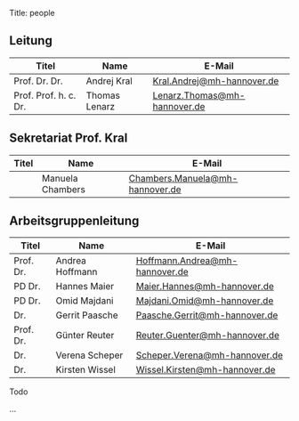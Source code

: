 Title: people

## Leitung

Titel                | Name                 | E-Mail
---------------------|----------------------|----------------------------
Prof. Dr. Dr.        | Andrej Kral          | Kral.Andrej@mh-hannover.de
Prof. Prof. h. c. Dr.| Thomas Lenarz        | Lenarz.Thomas@mh-hannover.de


## Sekretariat Prof. Kral

Titel                | Name                 | E-Mail
---------------------|----------------------|----------------------------
                     | Manuela Chambers     | Chambers.Manuela@mh-hannover.de

## Arbeitsgruppenleitung

Titel                | Name                 | E-Mail
---------------------|----------------------|----------------------------
Prof. Dr.            | Andrea Hoffmann      | Hoffmann.Andrea@mh-hannover.de
PD Dr.               | Hannes Maier         | Maier.Hannes@mh-hannover.de
PD Dr.               | Omid Majdani         | Majdani.Omid@mh-hannover.de
Dr.                  | Gerrit Paasche       | Paasche.Gerrit@mh-hannover.de
Prof. Dr.            | Günter Reuter        | Reuter.Guenter@mh-hannover.de
Dr.                  | Verena Scheper       | Scheper.Verena@mh-hannover.de
Dr.                  | Kirsten Wissel       | Wissel.Kirsten@mh-hannover.de

Todo

...